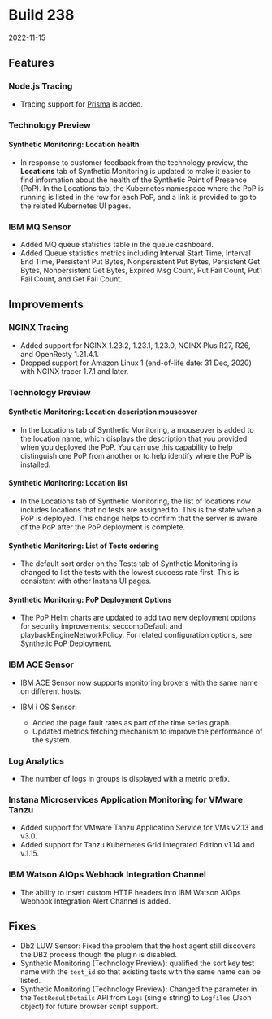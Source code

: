 # Build 238

2022-11-15

## Features

###  Node.js Tracing
- Tracing support for [Prisma](https://www.prisma.io/) is added.

### Technology Preview

#### Synthetic Monitoring: Location health

- In response to customer feedback from the technology preview, the **Locations** tab of Synthetic Monitoring is updated to make it easier to find information about the health of the Synthetic Point of Presence (PoP). In the Locations tab, the Kubernetes namespace where the PoP is running is listed in the row for each PoP, and a link is provided to go to the related Kubernetes UI pages.

### IBM MQ Sensor
 - Added MQ queue statistics table in the queue dashboard.
 - Added Queue statistics metrics including Interval Start Time, Interval End Time, Persistent Put Bytes, Nonpersistent Put Bytes, Persistent Get Bytes, Nonpersistent Get Bytes, Expired Msg Count, Put Fail Count, Put1 Fail Count, and Get Fail Count.

## Improvements

###  NGINX Tracing
- Added support for NGINX 1.23.2, 1.23.1, 1.23.0, NGINX Plus R27, R26, and OpenResty 1.21.4.1.
- Dropped support for Amazon Linux 1 (end-of-life date: 31 Dec, 2020) with NGINX tracer 1.7.1 and later.

### Technology Preview
#### Synthetic Monitoring: Location description mouseover
- In the Locations tab of Synthetic Monitoring, a mouseover is added to the location name, which displays the description that you provided when you deployed the PoP. You can use this capability to help distinguish one PoP from another or to help identify where the PoP is installed.

#### Synthetic Monitoring: Location list
- In the Locations tab of Synthetic Monitoring, the list of locations now includes locations that no tests are assigned to. This is the state when a PoP is deployed. This change helps to confirm that the server is aware of the PoP after the PoP deployment is complete.

#### Synthetic Monitoring: List of Tests ordering
- The default sort order on the Tests tab of Synthetic Monitoring is changed to list the tests with the lowest success rate first. This is consistent with other Instana UI pages.

#### Synthetic Monitoring: PoP Deployment Options
- The PoP Helm charts are updated to add two new deployment options for security improvements: seccompDefault and playbackEngineNetworkPolicy. For related configuration options, see Synthetic PoP Deployment.

### IBM ACE Sensor
- IBM ACE Sensor now supports monitoring brokers with the same name on different hosts.

- IBM i OS Sensor:
  - Added the page fault rates as part of the time series graph.
  - Updated metrics fetching mechanism to improve the performance of the system.

### Log Analytics
 - The number of logs in groups is displayed with a metric prefix.

### Instana Microservices Application Monitoring for VMware Tanzu
 - Added support for VMware Tanzu Application Service for VMs v2.13 and v3.0.
 - Added support for Tanzu Kubernetes Grid Integrated Edition v1.14 and v.1.15.

###  IBM Watson AIOps Webhook Integration Channel
 - The ability to insert custom HTTP headers into IBM Watson AIOps Webhook Integration Alert Channel is added.

 ## Fixes
  - Db2 LUW Sensor: Fixed the problem that the host agent still discovers the DB2 process though the plugin is disabled.
  - Synthetic Monitoring (Technology Preview): qualified the sort key test name with the `test_id` so that existing tests with the same name can be listed.
  - Synthetic Monitoring (Technology Preview): Changed the parameter in the `TestResultDetails` API from `Logs` (single string) to `Logfiles` (Json object) for future browser script support.

